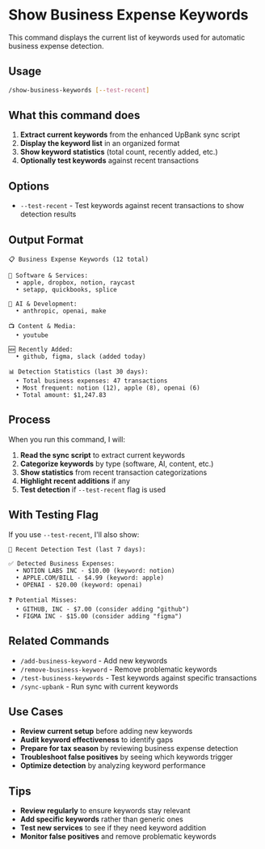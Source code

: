 # Show Business Expense Keywords

This command displays the current list of keywords used for automatic business expense detection.

## Usage

```bash
/show-business-keywords [--test-recent]
```

## What this command does

1. **Extract current keywords** from the enhanced UpBank sync script
2. **Display the keyword list** in an organized format
3. **Show keyword statistics** (total count, recently added, etc.)
4. **Optionally test keywords** against recent transactions

## Options

- `--test-recent` - Test keywords against recent transactions to show detection results

## Output Format

```
📋 Business Expense Keywords (12 total)

💼 Software & Services:
  • apple, dropbox, notion, raycast
  • setapp, quickbooks, splice

🤖 AI & Development:
  • anthropic, openai, make

📺 Content & Media:
  • youtube

🆕 Recently Added:
  • github, figma, slack (added today)

📊 Detection Statistics (last 30 days):
  • Total business expenses: 47 transactions
  • Most frequent: notion (12), apple (8), openai (6)
  • Total amount: $1,247.83
```

## Process

When you run this command, I will:

1. **Read the sync script** to extract current keywords
2. **Categorize keywords** by type (software, AI, content, etc.)
3. **Show statistics** from recent transaction categorizations
4. **Highlight recent additions** if any
5. **Test detection** if `--test-recent` flag is used

## With Testing Flag

If you use `--test-recent`, I'll also show:

```
🧪 Recent Detection Test (last 7 days):

✅ Detected Business Expenses:
  • NOTION LABS INC - $10.00 (keyword: notion)
  • APPLE.COM/BILL - $4.99 (keyword: apple)
  • OPENAI - $20.00 (keyword: openai)

❓ Potential Misses:
  • GITHUB, INC - $7.00 (consider adding "github")
  • FIGMA INC - $15.00 (consider adding "figma")
```

## Related Commands

- `/add-business-keyword` - Add new keywords
- `/remove-business-keyword` - Remove problematic keywords
- `/test-business-keywords` - Test keywords against specific transactions
- `/sync-upbank` - Run sync with current keywords

## Use Cases

- **Review current setup** before adding new keywords
- **Audit keyword effectiveness** to identify gaps
- **Prepare for tax season** by reviewing business expense detection
- **Troubleshoot false positives** by seeing which keywords trigger
- **Optimize detection** by analyzing keyword performance

## Tips

- **Review regularly** to ensure keywords stay relevant
- **Add specific keywords** rather than generic ones
- **Test new services** to see if they need keyword addition
- **Monitor false positives** and remove problematic keywords
